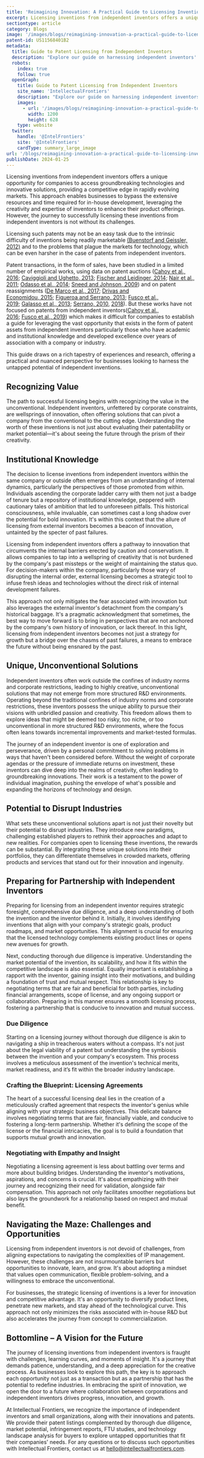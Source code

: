 ```yaml
---
title: 'Reimagining Innovation: A Practical Guide to Licensing Inventions from Independent Inventors'
excerpt: Licensing inventions from independent inventors offers a unique opportunity for companies to access groundbreaking technologies and innovative solutions, providing a competitive edge in rapidly evolving markets.
sectiontype: article
category: Blogs
image: '/images/blogs/reimagining-innovation-a-practical-guide-to-licensing-inventions-from-independent-inventors.webp'
patent-id: US11568401B2
metadata:
  title: Guide to Patent Licensing from Independent Inventors
  description: "Explore our guide on harnessing independent inventors' patents for corporate innovation, offering a competitive edge with practical insights and strategies"
  robots:
    index: true
    follow: true
  openGraph:
    title: Guide to Patent Licensing from Independent Inventors
    site_name: 'IntellectualFrontiers'
    description: "Explore our guide on harnessing independent inventors' patents for corporate innovation, offering a competitive edge with practical insights and strategies"
    images:
      - url: '/images/blogs/reimagining-innovation-a-practical-guide-to-licensing-inventions-from-independent-inventors.webp'
        width: 1200
        height: 628
    type: website
  twitter:
    handle: '@IntelFrontiers'
    site: '@IntelFrontiers'
    cardType: summary_large_image
url: '/blogs/reimagining-innovation-a-practical-guide-to-licensing-inventions-from-independent-inventors/'
publishDate: 2024-01-25
---
```


Licensing inventions from independent inventors offers a unique opportunity for companies to access groundbreaking technologies and innovative solutions, providing a competitive edge in rapidly evolving markets. This approach enables businesses to bypass the extensive resources and time required for in-house development, leveraging the creativity and expertise of inventors to enhance their product offerings. However, the journey to successfully licensing these inventions from independent inventors is not without its challenges.

Licensing such patents may not be an easy task due to the intrinsic difficulty of inventions being readily marketable [(Buenstorf and Geissler, 2012)](https://www.sciencedirect.com/science/article/pii/S0040162520310155#bib0015) and to the problems that plague the markets for technology, which can be even harsher in the case of patents from independent inventors.

Patent transactions, in the form of sales, have been studied in a limited number of empirical works, using data on patent auctions ([Cahoy et al., 2016](https://www.sciencedirect.com/science/article/pii/S0040162520310155#bib0016); [Caviggioli and Ughetto, 2013](https://www.sciencedirect.com/science/article/pii/S0040162520310155#bib0017); [Fischer and Leidinger, 2014](https://www.sciencedirect.com/science/article/pii/S0040162520310155#bib0038); [Nair et al., 2011](https://www.sciencedirect.com/science/article/pii/S0040162520310155#bib0086); [Odasso et al., 2014](https://www.sciencedirect.com/science/article/pii/S0040162520310155#bib0087); [Sneed and Johnson, 2009](https://www.sciencedirect.com/science/article/pii/S0040162520310155#bib0103)) and on patent reassignments ([De Marco et al., 2017](https://www.sciencedirect.com/science/article/pii/S0040162520310155#bib0023); [Drivas and Economidou, 2015](https://www.sciencedirect.com/science/article/pii/S0040162520310155#bib0026); [Figueroa and Serrano, 2013](https://www.sciencedirect.com/science/article/pii/S0040162520310155#bib0035); [Fusco et al., 2019](https://www.sciencedirect.com/science/article/pii/S0040162520310155#bib0040); [Galasso et al., 2013](https://www.sciencedirect.com/science/article/pii/S0040162520310155#bib0041); [Serrano, 2010](https://www.sciencedirect.com/science/article/pii/S0040162520310155#bib0099), [2018](https://www.sciencedirect.com/science/article/pii/S0040162520310155#bib0100)). But these works have not focused on patents from independent inventors([Cahoy et al., 2016](https://www.sciencedirect.com/science/article/pii/S0040162520310155#bib0016); [Fusco et al., 2019](https://www.sciencedirect.com/science/article/pii/S0040162520310155#bib0040)) which makes it difficult for companies to establish a guide for leveraging the vast opportunity that exists in the form of patent assets from independent inventors particularly those who have academic and institutional knowledge and developed excellence over years of association with a company or industry.

This guide draws on a rich tapestry of experiences and research, offering a practical and nuanced perspective for businesses looking to harness the untapped potential of independent inventions.

## Recognizing Value

The path to successful licensing begins with recognizing the value in the unconventional. Independent inventors, unfettered by corporate constraints, are wellsprings of innovation, often offering solutions that can pivot a company from the conventional to the cutting edge. Understanding the worth of these inventions is not just about evaluating their patentability or market potential—it's about seeing the future through the prism of their creativity.

## Institutional Knowledge

The decision to license inventions from independent inventors within the same company or outside often emerges from an understanding of internal dynamics, particularly the perspectives of those promoted from within. Individuals ascending the corporate ladder carry with them not just a badge of tenure but a repository of institutional knowledge, peppered with cautionary tales of ambition that led to unforeseen pitfalls. This historical consciousness, while invaluable, can sometimes cast a long shadow over the potential for bold innovation. It's within this context that the allure of licensing from external inventors becomes a beacon of innovation, untainted by the specter of past failures.

Licensing from independent inventors offers a pathway to innovation that circumvents the internal barriers erected by caution and conservatism. It allows companies to tap into a wellspring of creativity that is not burdened by the company's past missteps or the weight of maintaining the status quo. For decision-makers within the company, particularly those wary of disrupting the internal order, external licensing becomes a strategic tool to infuse fresh ideas and technologies without the direct risk of internal development failures.

This approach not only mitigates the fear associated with innovation but also leverages the external inventor's detachment from the company's historical baggage. It's a pragmatic acknowledgment that sometimes, the best way to move forward is to bring in perspectives that are not anchored by the company's own history of innovation, or lack thereof. In this light, licensing from independent inventors becomes not just a strategy for growth but a bridge over the chasms of past failures, a means to embrace the future without being ensnared by the past.

## Unique, Unconventional Solutions

Independent inventors often work outside the confines of industry norms and corporate restrictions, leading to highly creative, unconventional solutions that may not emerge from more structured R&D environments. Operating beyond the traditional confines of industry norms and corporate restrictions, these inventors possess the unique ability to pursue their visions with unbridled passion and creativity. This freedom allows them to explore ideas that might be deemed too risky, too niche, or too unconventional in more structured R&D environments, where the focus often leans towards incremental improvements and market-tested formulas.

The journey of an independent inventor is one of exploration and perseverance, driven by a personal commitment to solving problems in ways that haven't been considered before. Without the weight of corporate agendas or the pressure of immediate returns on investment, these inventors can dive deep into the realms of creativity, often leading to groundbreaking innovations. Their work is a testament to the power of individual imagination, pushing the envelope of what's possible and expanding the horizons of technology and design.

## Potential to Disrupt Industries

What sets these unconventional solutions apart is not just their novelty but their potential to disrupt industries. They introduce new paradigms, challenging established players to rethink their approaches and adapt to new realities. For companies open to licensing these inventions, the rewards can be substantial. By integrating these unique solutions into their portfolios, they can differentiate themselves in crowded markets, offering products and services that stand out for their innovation and ingenuity.

## Preparing for Partnership with Independent Inventors

Preparing for licensing from an independent inventor requires strategic foresight, comprehensive due diligence, and a deep understanding of both the invention and the inventor behind it. Initially, it involves identifying inventions that align with your company's strategic goals, product roadmaps, and market opportunities. This alignment is crucial for ensuring that the licensed technology complements existing product lines or opens new avenues for growth.

Next, conducting thorough due diligence is imperative. Understanding the market potential of the invention, its scalability, and how it fits within the competitive landscape is also essential. Equally important is establishing a rapport with the inventor, gaining insight into their motivations, and building a foundation of trust and mutual respect. This relationship is key to negotiating terms that are fair and beneficial for both parties, including financial arrangements, scope of license, and any ongoing support or collaboration. Preparing in this manner ensures a smooth licensing process, fostering a partnership that is conducive to innovation and mutual success.

### Due Diligence

Starting on a licensing journey without thorough due diligence is akin to navigating a ship in treacherous waters without a compass. It's not just about the legal viability of a patent but understanding the symbiosis between the invention and your company's ecosystem. This process involves a meticulous assessment of the invention's technical merits, market readiness, and it’s fit within the broader industry landscape.

### Crafting the Blueprint: Licensing Agreements

The heart of a successful licensing deal lies in the creation of a meticulously crafted agreement that respects the inventor's genius while aligning with your strategic business objectives. This delicate balance involves negotiating terms that are fair, financially viable, and conducive to fostering a long-term partnership. Whether it's defining the scope of the license or the financial intricacies, the goal is to build a foundation that supports mutual growth and innovation.

### Negotiating with Empathy and Insight

Negotiating a licensing agreement is less about battling over terms and more about building bridges. Understanding the inventor's motivations, aspirations, and concerns is crucial. It's about empathizing with their journey and recognizing their need for validation, alongside fair compensation. This approach not only facilitates smoother negotiations but also lays the groundwork for a relationship based on respect and mutual benefit.

## Navigating the Maze: Challenges and Opportunities

Licensing from independent inventors is not devoid of challenges, from aligning expectations to navigating the complexities of IP management. However, these challenges are not insurmountable barriers but opportunities to innovate, learn, and grow. It's about adopting a mindset that values open communication, flexible problem-solving, and a willingness to embrace the unconventional.

For businesses, the strategic licensing of inventions is a lever for innovation and competitive advantage. It's an opportunity to diversify product lines, penetrate new markets, and stay ahead of the technological curve. This approach not only minimizes the risks associated with in-house R&D but also accelerates the journey from concept to commercialization.

## Bottomline – A Vision for the Future

The journey of licensing inventions from independent inventors is fraught with challenges, learning curves, and moments of insight. It's a journey that demands patience, understanding, and a deep appreciation for the creative process. As businesses look to explore this path, the key is to approach each opportunity not just as a transaction but as a partnership that has the potential to redefine industries. In embracing the spirit of innovation, we open the door to a future where collaboration between corporations and independent inventors drives progress, innovation, and growth.

At Intellectual Frontiers, we recognize the importance of independent inventors and small organizations, along with their innovations and patents. We provide their patent listings complemented by thorough due diligence, market potential, infringement reports, FTU studies, and technology landscape analysis for buyers to explore untapped opportunities that fit their companies' needs. For any questions or to discuss such opportunities with Intellectual Frontiers, contact us at <hello@intellectualfrontiers.com>.
